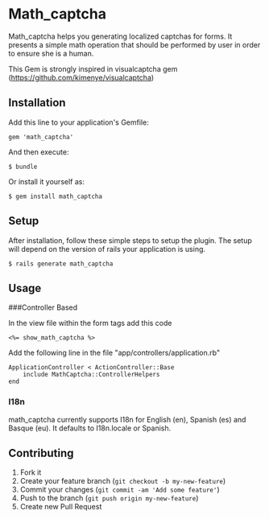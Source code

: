 # Math_captcha

Math_captcha helps you generating localized captchas for forms. It presents a simple math operation that should be performed by user in order to ensure she is a human. 

This Gem is strongly inspired in visualcaptcha gem (https://github.com/kimenye/visualcaptcha)

## Installation

Add this line to your application's Gemfile:

    gem 'math_captcha'

And then execute:

    $ bundle

Or install it yourself as:

    $ gem install math_captcha

## Setup

After installation, follow these simple steps to setup the plugin. The setup will depend on the version of rails your application is using.

    $ rails generate math_captcha

## Usage

###Controller Based

In the view file within the form tags add this code

    <%= show_math_captcha %>

Add the following line in the file "app/controllers/application.rb"

    ApplicationController < ActionController::Base
        include MathCaptcha::ControllerHelpers
    end

### I18n

math_captcha currently supports I18n for English (en), Spanish (es) and Basque (eu). 
It defaults to I18n.locale or Spanish.

## Contributing

1. Fork it
2. Create your feature branch (`git checkout -b my-new-feature`)
3. Commit your changes (`git commit -am 'Add some feature'`)
4. Push to the branch (`git push origin my-new-feature`)
5. Create new Pull Request
